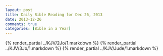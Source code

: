 ```yaml
---
layout: post
title: Daily Bible Reading for Dec 26, 2013
date: 2013-12-26
comments: true
categories: [Bible in a Year]
---
```

{% render_partial ../KJV/2Jo/1.markdown %}
{% render_partial ../KJV/3Jo/1.markdown %}
{% render_partial ../KJV/Jude/1.markdown %}

